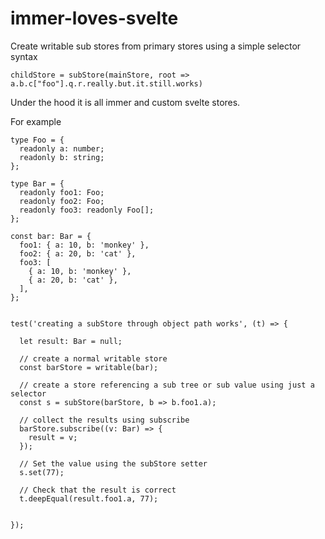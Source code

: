 # immer-loves-svelte

Create writable sub stores from primary stores using a simple selector syntax

```childStore = subStore(mainStore, root => a.b.c["foo"].q.r.really.but.it.still.works)```

Under the hood it is all immer and custom svelte stores.


For example 

```
type Foo = {
  readonly a: number;
  readonly b: string;
};

type Bar = {
  readonly foo1: Foo;
  readonly foo2: Foo;
  readonly foo3: readonly Foo[];
};

const bar: Bar = {
  foo1: { a: 10, b: 'monkey' },
  foo2: { a: 20, b: 'cat' },
  foo3: [
    { a: 10, b: 'monkey' },
    { a: 20, b: 'cat' },
  ],
};


test('creating a subStore through object path works', (t) => {

  let result: Bar = null;

  // create a normal writable store
  const barStore = writable(bar);

  // create a store referencing a sub tree or sub value using just a selector 
  const s = subStore(barStore, b => b.foo1.a);

  // collect the results using subscribe
  barStore.subscribe((v: Bar) => {
    result = v;
  });

  // Set the value using the subStore setter
  s.set(77);

  // Check that the result is correct 
  t.deepEqual(result.foo1.a, 77);


});

```
